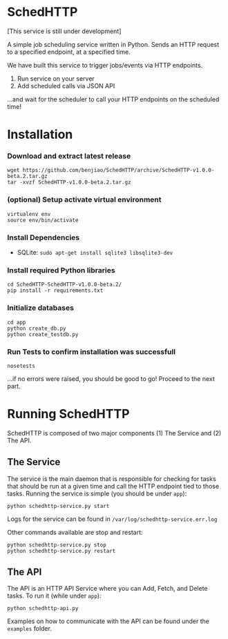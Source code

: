 # SchedHTTP

[This service is still under development]

A simple job scheduling service written in Python. Sends an HTTP request to a specified endpoint, at a specified time.

We have built this service to trigger jobs/events via HTTP endpoints.

1. Run service on your server
2. Add scheduled calls via JSON API

...and wait for the scheduler to call your HTTP endpoints on the scheduled time!

# Installation

### Download and extract latest release
```
wget https://github.com/benjiao/SchedHTTP/archive/SchedHTTP-v1.0.0-beta.2.tar.gz
tar -xvzf SchedHTTP-v1.0.0-beta.2.tar.gz
```
### (optional) Setup activate virtual environment 
```
virtualenv env
source env/bin/activate
```

### Install Dependencies
- SQLite: `sudo apt-get install sqlite3 libsqlite3-dev`

### Install required Python libraries
```
cd SchedHTTP-SchedHTTP-v1.0.0-beta.2/
pip install -r requirements.txt
```

### Initialize databases
```
cd app
python create_db.py
python create_testdb.py
```

### Run Tests to confirm installation was successfull
```
nosetests
```

...if no errors were raised, you should be good to go! Proceed to the next part.

# Running SchedHTTP
SchedHTTP is composed of two major components (1) The Service and (2) The API. 

## The Service
The service is the main daemon that is responsible for checking for tasks that should be run at a given time and call the HTTP endpoint tied to those tasks. Running the service is simple (you should be under `app`):
```
python schedhttp-service.py start
```

Logs for the service can be found in `/var/log/schedhttp-service.err.log`

Other commands available are stop and restart:
```
python schedhttp-service.py stop
python schedhttp-service.py restart
```

## The API
The API is an HTTP API Service where you can Add, Fetch, and Delete tasks. To run it (while under `app`):
```
python schedhttp-api.py
```

Examples on how to communicate with the API can be found under the `examples` folder.











